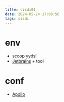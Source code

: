 ```yaml
---
title: cisdi01
date: 2024-05-24 17:08:56
tags: cisdi
---
```


# env
- [scoop](https://github.com/ScoopInstaller/Scoop) yyds!
- [Jetbrains](https://www.jetbrains.com/) + tool

# conf

- [Apollo](https://www.apolloconfig.com/#/zh/design/apollo-introduction)


